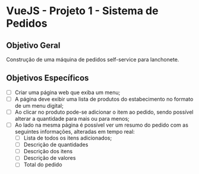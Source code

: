 # VueJS - Projeto 1 - Sistema de Pedidos 

## Objetivo Geral
Construção de uma máquina de pedidos self-service para lanchonete.

## Objetivos Específicos
- [ ] Criar uma página web que exiba um menu; 
- [ ] A página deve exibir uma lista de produtos do estabecimento no formato de um menu digital;
- [ ] Ao clicar no produto pode-se adicionar o item ao pedido, sendo possível alterar a quantidade para mais ou para menos;
- [ ] Ao lado na mesma página é possível ver um resumo do pedido com as seguintes informações, alteradas em tempo real:
  - [ ] Lista de todos os itens adicionados;
  - [ ] Descrição de quantidades
  - [ ] Descrição dos itens
  - [ ] Descrição de valores
  - [ ] Total do pedido
